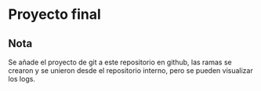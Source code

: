 # Proyecto final

## Nota

Se añade el proyecto de git a este repositorio en github, las ramas se crearon y se unieron desde el repositorio interno, pero se pueden visualizar los logs.